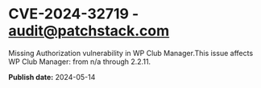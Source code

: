 # CVE-2024-32719 - audit@patchstack.com

Missing Authorization vulnerability in WP Club Manager.This issue affects WP Club Manager: from n/a through 2.2.11.



**Publish date:** 2024-05-14
